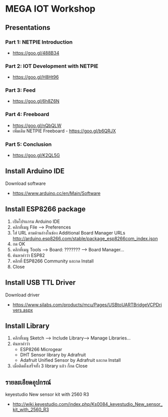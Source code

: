 # MEGA IOT Workshop

## Presentations

### Part 1: NETPIE Introduction
- https://goo.gl/488B34

### Part 2: IOT Development with NETPIE
- https://goo.gl/H8Ht96

### Part 3: Feed
- https://goo.gl/6h8Z6N

### Part 4: Freeboard
- https://goo.gl/nQbQLW
- เพิ่มเติม NETPIE Freeboard - https://goo.gl/b6QRJX

### Part 5: Conclusion
- https://goo.gl/K2QL5G

## Install Arduino IDE

Download software
- https://www.arduino.cc/en/Main/Software 

## Install ESP8266 package

1. เปิดโปรแกรม Arduino IDE 
2. คลิกที่เมนู File --> Preferences
3. ใส่ URL ตามด้านล่างในช่อง Additional Board Manager URLs
     http://arduino.esp8266.com/stable/package_esp8266com_index.json
4. กด OK
5. คลิกที่เมนู Tools --> Board: ??????? --> Board Manager…
6. ค้นหาคำว่า ESP82
7. คลิกที่ ESP8266 Community และกด Install
8. Close

## Install USB TTL Driver

Download driver
- https://www.silabs.com/products/mcu/Pages/USBtoUARTBridgeVCPDrivers.aspx
  
## Install Library

1. คลิกที่เมนู  Sketch --> Include Library--> Manage Libraries… 
2. ค้นหาคำว่า 
   - ESP8266 Microgear 
   - DHT Sensor library by Adrafruit
   - Adafruit Unified Sensor by Adrafruit 
  และกด Install
3. เมื่อติดตั้งเสร็จทั้ง 3 library แล้ว ก็กด Close
    
## รายละเอียดอุปกรณ์
keyestudio New sensor kit with 2560 R3
- http://wiki.keyestudio.com/index.php/Ks0084_keyestudio_New_sensor_kit_with_2560_R3
